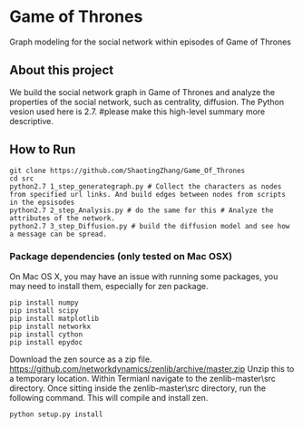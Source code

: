 # Game of Thrones

Graph modeling for the social network within episodes of Game of Thrones

## About this project

We build the social network graph in Game of Thrones and analyze the properties of the social network, such as centrality, diffusion. The Python vesion used here is 2.7. #please make this high-level summary more descriptive. 


## How to Run

```shell
git clone https://github.com/ShaotingZhang/Game_Of_Thrones
cd src
python2.7 1_step_generategraph.py # Collect the characters as nodes from specified url links. And build edges between nodes from scripts in the epsisodes
python2.7 2_step_Analysis.py # do the same for this # Analyze the attributes of the network.
python2.7 3_step_Diffusion.py # build the diffusion model and see how a message can be spread.
```

### Package dependencies (only tested on Mac OSX)

On Mac OS X, you may have an issue with running some packages, you may need to install them, especially for zen package.

```shell
pip install numpy
pip install scipy
pip install matplotlib
pip install networkx
pip install cython
pip install epydoc
```

Download the zen source as a zip file. https://github.com/networkdynamics/zenlib/archive/master.zip
Unzip this to a temporary location. Within Termianl navigate to the zenlib-master\src directory. Once sitting inside the zenlib-master\src directory, run the following command. This will compile and install zen.

```shell
python setup.py install
```
